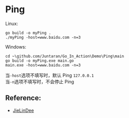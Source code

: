 # Ping

Linux:

    go build -o myPing .
    ./myPing -host=www.baidu.com -n=3

Windows:

    cd ~\github.com/Juntaran/Go_In_Action\Demo\Ping\main
    go build -o myPing.exe main.go
    main.exe -host=www.baidu.com -n=3
 
当`-host`选项不填写时，默认 Ping `127.0.0.1`  
当`-n`选项不填写时，不会停止 Ping  


## Reference:
* [JieLinDee](http://blog.csdn.net/fyxichen/article/details/51995647)

